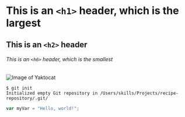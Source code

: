 # This is an `<h1>` header, which is the largest

## This is an `<h2>` header

###### This is an `<h6>` header, which is the smallest




![Image of Yaktocat](https://octodex.github.com/images/yaktocat.png)


```
$ git init
Initialized empty Git repository in /Users/skills/Projects/recipe-repository/.git/
```

``` javascript
var myVar = "Hello, world!";
```
